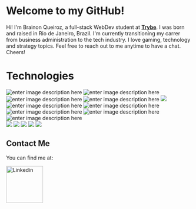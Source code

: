 # Welcome to my GitHub!


Hi! I'm Brainon Queiroz, a full-stack WebDev student at **[Trybe](https://www.betrybe.com/)**. I was born and raised in Rio de Janeiro, Brazil. I'm currently transitioning my carrer from business administration to the tech industry.
I love gaming, technology and strategy topics. Feel free to reach out to me anytime to have a chat.
Cheers!


# Technologies

![enter image description here](https://img.shields.io/badge/Linux-white?style=for-the-badge&logo=linux&logoColor=black)
![enter image description here](https://img.shields.io/badge/HTML-orange?style=for-the-badge&logo=html5&logoColor=white)
![enter image description here](https://img.shields.io/badge/CSS-blue?&style=for-the-badge&logo=css3&logoColor=white)
![enter image description here](https://img.shields.io/badge/JavaScript-F7DF1E?style=for-the-badge&logo=javascript&logoColor=black)
![](https://img.shields.io/badge/Typescript-blue?style=for-the-badge&logo=Typescript&logoColor=white)
<br>
![enter image description here](https://img.shields.io/badge/Git-black?style=for-the-badge&logo=git&logoColor=orange)
![enter image description here](https://img.shields.io/badge/github-white?style=for-the-badge&logo=github&logoColor=black)
<br>
![enter image description here](https://img.shields.io/badge/react-black?style=for-the-badge&logo=react&logoColor=blue)
![enter image description here](https://img.shields.io/badge/Jest-orange?style=for-the-badge&logo=jest&logoColor=white)
![enter image description here](https://img.shields.io/badge/Node.js-black?style=for-the-badge&logo=Node.js&logoColor=green)
<br>
![](https://img.shields.io/badge/Express.js-black?style=for-the-badge&logo=Express&logoColor=green)
![](https://img.shields.io/badge/Docker-blue?style=for-the-badge&logo=Docker&logoColor=white)
![](https://img.shields.io/badge/MySql-black?style=for-the-badge&logo=MySql&logoColor=blue)
![](https://img.shields.io/badge/MongoDB-black?style=for-the-badge&logo=MongoDB&logoColor=green)
![](https://img.shields.io/badge/Sequelize-black?style=for-the-badge&logo=Sequelize&logoColor=lightblue)






## Contact Me

You can find me at: 

<a href="https://www.linkedin.com/in/brainon-queiroz/" target="blank">
  <img align="center" alt="Linkedin" width="100px" src="https://img.shields.io/badge/-Linkedin-2361B8?style=for-the-badge&logo=linkedin" />
</a>

